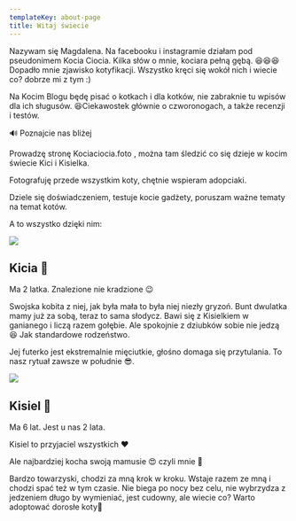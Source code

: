 ```yaml
---
templateKey: about-page
title: Witaj świecie
---
```

Nazywam się Magdalena. Na facebooku i instagramie działam pod pseudonimem Kocia Ciocia. Kilka słów o mnie, kociara pełną gębą. 😆😆😆 Dopadło mnie zjawisko kotyfikacji. Wszystko kręci się wokół nich i wiecie co? dobrze mi z tym :)

Na Kocim Blogu będę pisać o kotkach i dla kotków, nie zabraknie tu wpisów dla ich sługusów. 😆Ciekawostek głównie o czworonogach, a także recenzji i testów.

🔊 Poznajcie nas bliżej

Prowadzę stronę Kociaciocia.foto , można tam śledzić co się dzieje w kocim świecie Kici i Kisielka.

Fotografuję przede wszystkim koty, chętnie wspieram adopciaki.

Dziele się doświadczeniem, testuje kocie gadżety, poruszam ważne tematy na temat kotów.

A to wszystko dzięki nim:

![](/img/kiciunia.png)

## Kicia 🐾

Ma 2 latka. Znalezione nie kradzione 😉

Swojska kobita z niej, jak była mała to była niej niezły gryzoń. Bunt dwulatka mamy już za sobą, teraz to sama słodycz. Bawi się z Kisielkiem w ganianego i liczą razem gołębie. Ale spokojnie z dziubków sobie nie jedzą 😆 Jak standardowe rodzeństwo.

Jej futerko jest ekstremalnie mięciutkie, głośno domaga się przytulania. To nasz rytuał zawsze w południe 😎.

![](/img/kisiel.png)

## Kisiel 🐾

Ma 6 lat. Jest u nas 2 lata.

Kisiel to przyjaciel wszystkich ❤️

Ale najbardziej kocha swoją mamusie 😍 czyli mnie 💪

Bardzo towarzyski, chodzi za mną krok w kroku. Wstaje razem ze mną i chodzi spać też w tym czasie. Nie biega po nocy bez celu, nie wybrzydza z jedzeniem długo by wymieniać, jest cudowny, ale wiecie co? Warto adoptować dorosłe koty🐾
